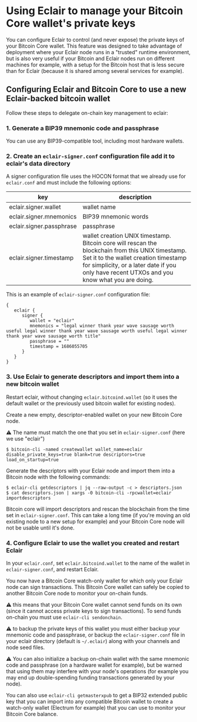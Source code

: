 # Using Eclair to manage your Bitcoin Core wallet's private keys

You can configure Eclair to control (and never expose) the private keys of your Bitcoin Core wallet. This feature was designed to take advantage of deployment where your Eclair node runs in a
"trusted" runtime environment, but is also very useful if your Bitcoin and Eclair nodes run on different machines for example, with a setup for the Bitcoin host that
is less secure than for Eclair (because it is shared among several services for example).

## Configuring Eclair and Bitcoin Core to use a new Eclair-backed bitcoin wallet

Follow these steps to delegate on-chain key management to eclair:

### 1. Generate a BIP39 mnemonic code and passphrase

You can use any BIP39-compatible tool, including most hardware wallets.

### 2. Create an `eclair-signer.conf` configuration file add it to eclair's data directory

A signer configuration file uses the HOCON format that we already use for `eclair.conf` and must include the following options:

 key                      | description                                                                                                                                                                                                                              
--------------------------|------------------------------------------------------------------------------------------------------------------------------------------------------------------------------------------------------------------------------------------
 eclair.signer.wallet     | wallet name                                                                                                                                                                                                                              
 eclair.signer.mnemonics  | BIP39 mnemonic words                                                                                                                                                                                                                     
 eclair.signer.passphrase | passphrase                                                                                                                                                                                                                               
 eclair.signer.timestamp  | wallet creation UNIX timestamp. Bitcoin core will rescan the blockchain from this UNIX timestamp. Set it to the wallet creation timestamp for simplicity, or a later date if you only have recent UTXOs and you know what you are doing. 

This is an example of `eclair-signer.conf` configuration file:

```hocon
{
   eclair {
      signer {
         wallet = "eclair"
         mnemonics = "legal winner thank year wave sausage worth useful legal winner thank year wave sausage worth useful legal winner thank year wave sausage worth title"
         passphrase = ""
         timestamp = 1686055705
      }
   }
}
```

### 3. Use Eclair to generate descriptors and import them into a new bitcoin wallet

Restart eclair, without changing `eclair.bitcoind.wallet` (so it uses the default wallet or the previously used bitcoin wallet for existing nodes).

Create a new empty, descriptor-enabled wallet on your new Bitcoin Core node.

:warning: The name must match the one that you set in `eclair-signer.conf` (here we use "eclair")

```shell
$ bitcoin-cli -named createwallet wallet_name=eclair disable_private_keys=true blank=true descriptors=true load_on_startup=true
```

Generate the descriptors with your Eclair node and import them into a Bitcoin node with the following commands:

```shell
$ eclair-cli getdescriptors | jq --raw-output -c > descriptors.json
$ cat descriptors.json | xargs -0 bitcoin-cli -rpcwallet=eclair importdescriptors
```

Bitcoin core will import descriptors and rescan the blockchain from the time set in `eclair-signer.conf`.
This can take a long time (if you're moving an old existing node to a new setup for example) and your Bitcoin Core node will not be usable until it's done.

### 4. Configure Eclair to use the wallet you created and restart Eclair

In your `eclair.conf`, set `eclair.bitcoind.wallet` to the name of the wallet in `eclair-signer.conf`, and restart Eclair.

You now have a Bitcoin Core watch-only wallet for which only your Eclair node can sign transactions. This Bitcoin Core wallet can
safely be copied to another Bitcoin Core node to monitor your on-chain funds.

:warning: this means that your Bitcoin Core wallet cannot send funds on its own (since it cannot access private keys to sign transactions).
To send funds on-chain you must use `eclair-cli sendonchain`.

:warning: to backup the private keys of this wallet you must either backup your mnemonic code and passphrase, or backup the `eclair-signer.conf` file in your eclair
directory (default is `~/.eclair`) along with your channels and node seed files.

:warning: You can also initialize a backup on-chain wallet with the same mnemonic code and passphrase (on a hardware wallet for example), but be warned that using them may interfere with your node's operations (for example you may end up
double-spending funding transactions generated by your node).

You can also use `eclair-cli getmasterxpub` to get a BIP32 extended public key that you can import into any compatible Bitcoin wallet
to create a watch-only wallet (Electrum for example) that you can use to monitor your Bitcoin Core balance.
